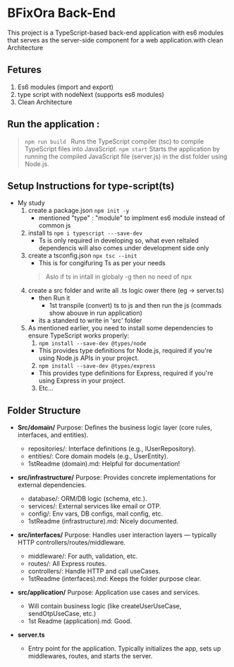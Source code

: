 # BFixOra Back-End
This project is a TypeScript-based back-end application with es6 modules  that serves as the server-side component for a web application.with clean Architecture

## Fetures
1. Es6 modules (import and export)
2. type script with nodeNext (supports es6 modules)
3. Clean Architecture


## Run the application :
> ```npm run build ```
   Runs the TypeScript compiler (tsc) to compile TypeScript files into JavaScript.
> ```npm start```
   Starts the application by running the compiled JavaScript file (server.js) in the dist folder using Node.js.


## Setup Instructions for type-script(ts)
- My study 
   1. create a package.json  ```npm init -y```
         * mentioned "type" : "module" to implment  es6 module instead of common js
   2. install ts  ```npm i typescript ---save-dev```
         * Ts is only required in developing so, what even reltaled dependencis will also comes under development side only 
   3. create a tsconfig.json ```npx tsc --init```
         * This is for congifuring Ts as per your needs 
         > Aslo if ts in intall in globaly -g then no need of npx 
   4.  create a src folder and write all .ts logic ower there (eg -> server.ts)
         * then Run it
            - 1st transpile (convert) ts to js and then run the js  (commads show abouve in run application)
         * its a standerd to write in 'src' folder 
   5. As mentioned earlier, you need to install some dependencies to ensure TypeScript works properly:
      1. `npm install --save-dev @types/node`  
      - This provides type definitions for Node.js, required if you're using Node.js APIs in your project.
      2. `npm install --save-dev @types/express`  
      - This provides type definitions for Express, required if you're using Express in your project.
      3. Etc... 


## Folder Structure

* **Src/domain/**
   Purpose: Defines the business logic layer (core rules, interfaces, and entities).

   - repositories/: Interface definitions (e.g., IUserRepository).
   - entities/: Core domain models (e.g., UserEntity).
   - 1stReadme (domain).md: Helpful for documentation!

* **src/infrastructure/**
   Purpose: Provides concrete implementations for external dependencies.

   - database/: ORM/DB logic (schema, etc.).
   - services/: External services like email or OTP.
   - config/: Env vars, DB configs, mail config, etc.
   - 1stReadme (infrastructure).md: Nicely documented.

* **src/interfaces/**
   Purpose: Handles user interaction layers — typically HTTP controllers/routes/middleware.

   - middleware/: For auth, validation, etc.
   - routes/: All Express routes.
   - controllers/: Handle HTTP and call useCases.
   - 1stReadme (interfaces).md: Keeps the folder purpose clear.

* **src/application/**
   Purpose: Application use cases and services.

   - Will contain business logic (like createUserUseCase, sendOtpUseCase, etc.)
   - 1st Readme (application).md: Good.

* **server.ts**
   - Entry point for the application. Typically initializes the app, sets up middlewares, routes, and starts the server.


